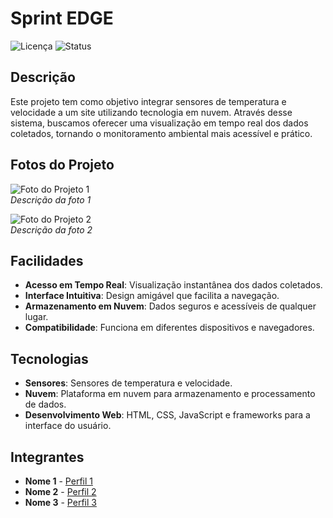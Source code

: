 # Sprint EDGE

![Licença](https://img.shields.io/badge/licença-MIT-brightgreen.svg) ![Status](https://img.shields.io/badge/status-em%20desenvolvimento-yellow.svg)

## Descrição

Este projeto tem como objetivo integrar sensores de temperatura e velocidade a um site utilizando tecnologia em nuvem. Através desse sistema, buscamos oferecer uma visualização em tempo real dos dados coletados, tornando o monitoramento ambiental mais acessível e prático.

## Fotos do Projeto

![Foto do Projeto 1](link-da-foto-1)  
*Descrição da foto 1*

![Foto do Projeto 2](link-da-foto-2)  
*Descrição da foto 2*

## Facilidades

- **Acesso em Tempo Real**: Visualização instantânea dos dados coletados.
- **Interface Intuitiva**: Design amigável que facilita a navegação.
- **Armazenamento em Nuvem**: Dados seguros e acessíveis de qualquer lugar.
- **Compatibilidade**: Funciona em diferentes dispositivos e navegadores.

## Tecnologias

- **Sensores**: Sensores de temperatura e velocidade.
- **Nuvem**: Plataforma em nuvem para armazenamento e processamento de dados.
- **Desenvolvimento Web**: HTML, CSS, JavaScript e frameworks para a interface do usuário.

## Integrantes

- **Nome 1** - [Perfil 1](https://github.com/usuario1)
- **Nome 2** - [Perfil 2](https://github.com/usuario2)
- **Nome 3** - [Perfil 3](https://github.com/usuario3)


